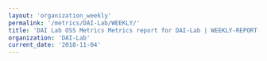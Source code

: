 ```yaml
---
layout: 'organization_weekly'
permalink: '/metrics/DAI-Lab/WEEKLY/'
title: 'DAI Lab OSS Metrics Metrics report for DAI-Lab | WEEKLY-REPORT-2018-11-04'
organization: 'DAI-Lab'
current_date: '2018-11-04'
---
```

